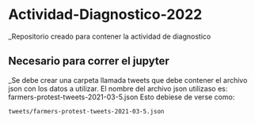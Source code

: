 # Actividad-Diagnostico-2022
_Repositorio creado para contener la actividad de diagnostico

## Necesario para correr el jupyter
_Se debe crear una carpeta llamada tweets que debe contener el archivo json con los datos a utilizar. El nombre del archivo json utilizaso es: farmers-protest-tweets-2021-03-5.json
Esto debiese de verse como: 

```
tweets/farmers-protest-tweets-2021-03-5.json
```
